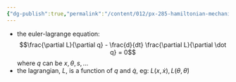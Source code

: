 ```yaml
---
{"dg-publish":true,"permalink":"/content/012/px-285-hamiltonian-mechanics-and-fluid-dynamics/term-1-hamiltonian-mechanics/c-calculus-of-variations/px-285-c2-coordinate-change/","noteIcon":"1","created":"2025-08-27T13:14:16.115+01:00","updated":"2024-11-26T13:00:14.000+00:00"}
---
```


- the euler-lagrange equation: 
$$\frac{\partial L}{\partial q} - \frac{d}{dt} \frac{\partial L}{\partial \dot q} = 0$$
	where $q$ can be $x, \theta, s,\dots$
- the lagrangian, $L$, is a function of $q$ and $\dot q$, eg: $L(x,\dot x), L(\theta, \dot\theta)$
